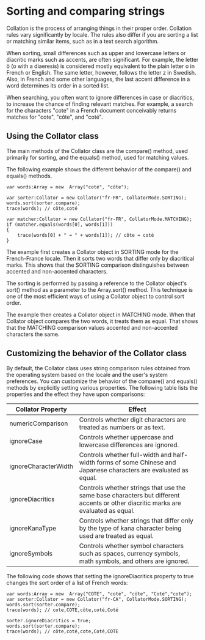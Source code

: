 # Sorting and comparing strings

<div>

Collation is the process of arranging things in their proper order. Collation
rules vary significantly by locale. The rules also differ if you are sorting a
list or matching similar items, such as in a text search algorithm.

When sorting, small differences such as upper and lowercase letters or diacritic
marks such as accents, are often significant. For example, the letter ö (o with
a diaeresis) is considered mostly equivalent to the plain letter o in French or
English. The same letter, however, follows the letter z in Swedish. Also, in
French and some other languages, the last accent difference in a word determines
its order in a sorted list.

When searching, you often want to ignore differences in case or diacritics, to
increase the chance of finding relevant matches. For example, a search for the
characters "cote" in a French document conceivably returns matches for "cote",
"côte", and "coté".

</div>

<div>

## Using the Collator class

<div>

The main methods of the Collator class are the compare() method, used primarily
for sorting, and the equals() method, used for matching values.

The following example shows the different behavior of the compare() and equals()
methods.

    var words:Array = new  Array("coté", "côte");

    var sorter:Collator = new Collator("fr-FR", CollatorMode.SORTING);
    words.sort(sorter.compare);
    trace(words); // côte,coté

    var matcher:Collator = new Collator("fr-FR", CollatorMode.MATCHING);
    if (matcher.equals(words[0], words[1]))
    {
    	trace(words[0] + " = " + words[1]); // côte = coté
    }

The example first creates a Collator object in SORTING mode for the
French-France locale. Then it sorts two words that differ only by diacritical
marks. This shows that the SORTING comparison distinguishes between accented and
non-accented characters.

The sorting is performed by passing a reference to the Collator object's sort()
method as a parameter to the Array.sort() method. This technique is one of the
most efficient ways of using a Collator object to control sort order.

The example then creates a Collator object in MATCHING mode. When that Collator
object compares the two words, it treats them as equal. That shows that the
MATCHING comparison values accented and non-accented characters the same.

</div>

</div>

<div>

## Customizing the behavior of the Collator class

<div>

By default, the Collator class uses string comparison rules obtained from the
operating system based on the locale and the user's system preferences. You can
customize the behavior of the compare() and equals() methods by explicitly
setting various properties. The following table lists the properties and the
effect they have upon comparisons:

<div>

| Collator Property    | Effect                                                                                                                            |
| -------------------- | --------------------------------------------------------------------------------------------------------------------------------- |
| numericComparison    | Controls whether digit characters are treated as numbers or as text.                                                              |
| ignoreCase           | Controls whether uppercase and lowercase differences are ignored.                                                                 |
| ignoreCharacterWidth | Controls whether full-width and half-width forms of some Chinese and Japanese characters are evaluated as equal.                  |
| ignoreDiacritics     | Controls whether strings that use the same base characters but different accents or other diacritic marks are evaluated as equal. |
| ignoreKanaType       | Controls whether strings that differ only by the type of kana character being used are treated as equal.                          |
| ignoreSymbols        | Controls whether symbol characters such as spaces, currency symbols, math symbols, and others are ignored.                        |

</div>

The following code shows that setting the ignoreDiacritics property to true
changes the sort order of a list of French words:

    var words:Array = new  Array("COTE", "coté", "côte", "Coté","cote");
    var sorter:Collator = new Collator("fr-CA", CollatorMode.SORTING);
    words.sort(sorter.compare);
    trace(words); // cote,COTE,côte,coté,Coté

    sorter.ignoreDiacritics = true;
    words.sort(sorter.compare);
    trace(words); // côte,coté,cote,Coté,COTE

</div>

</div>

<div>

<div>

</div>

</div>
